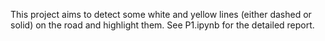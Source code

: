 This project aims to detect some white and yellow lines (either dashed or solid) on the road and highlight them. See P1.ipynb for the detailed report.
